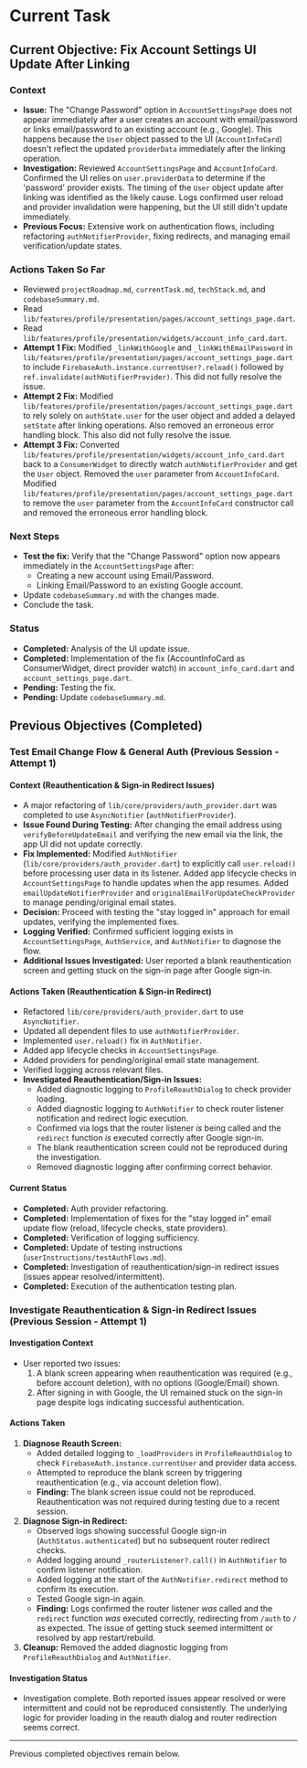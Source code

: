 # Current Task

## Current Objective: Fix Account Settings UI Update After Linking

### Context

- **Issue:** The "Change Password" option in `AccountSettingsPage` does not appear immediately after a user creates an account with email/password or links email/password to an existing account (e.g., Google). This happens because the `User` object passed to the UI (`AccountInfoCard`) doesn't reflect the updated `providerData` immediately after the linking operation.
- **Investigation:** Reviewed `AccountSettingsPage` and `AccountInfoCard`. Confirmed the UI relies on `user.providerData` to determine if the 'password' provider exists. The timing of the `User` object update after linking was identified as the likely cause. Logs confirmed user reload and provider invalidation were happening, but the UI still didn't update immediately.
- **Previous Focus:** Extensive work on authentication flows, including refactoring `authNotifierProvider`, fixing redirects, and managing email verification/update states.

### Actions Taken So Far

- Reviewed `projectRoadmap.md`, `currentTask.md`, `techStack.md`, and `codebaseSummary.md`.
- Read `lib/features/profile/presentation/pages/account_settings_page.dart`.
- Read `lib/features/profile/presentation/widgets/account_info_card.dart`.
- **Attempt 1 Fix:** Modified `_linkWithGoogle` and `_linkWithEmailPassword` in `lib/features/profile/presentation/pages/account_settings_page.dart` to include `FirebaseAuth.instance.currentUser?.reload()` followed by `ref.invalidate(authNotifierProvider)`. This did not fully resolve the issue.
- **Attempt 2 Fix:** Modified `lib/features/profile/presentation/pages/account_settings_page.dart` to rely solely on `authState.user` for the user object and added a delayed `setState` after linking operations. Also removed an erroneous error handling block. This also did not fully resolve the issue.
- **Attempt 3 Fix:** Converted `lib/features/profile/presentation/widgets/account_info_card.dart` back to a `ConsumerWidget` to directly watch `authNotifierProvider` and get the `User` object. Removed the `user` parameter from `AccountInfoCard`. Modified `lib/features/profile/presentation/pages/account_settings_page.dart` to remove the `user` parameter from the `AccountInfoCard` constructor call and removed the erroneous error handling block.

### Next Steps

- **Test the fix:** Verify that the "Change Password" option now appears immediately in the `AccountSettingsPage` after:
  - Creating a new account using Email/Password.
  - Linking Email/Password to an existing Google account.
- Update `codebaseSummary.md` with the changes made.
- Conclude the task.

### Status

- **Completed:** Analysis of the UI update issue.
- **Completed:** Implementation of the fix (AccountInfoCard as ConsumerWidget, direct provider watch) in `account_info_card.dart` and `account_settings_page.dart`.
- **Pending:** Testing the fix.
- **Pending:** Update `codebaseSummary.md`.

## Previous Objectives (Completed)

### Test Email Change Flow & General Auth (Previous Session - Attempt 1)

#### Context (Reauthentication & Sign-in Redirect Issues)

- A major refactoring of `lib/core/providers/auth_provider.dart` was completed to use `AsyncNotifier` (`authNotifierProvider`).
- **Issue Found During Testing:** After changing the email address using `verifyBeforeUpdateEmail` and verifying the new email via the link, the app UI did not update correctly.
- **Fix Implemented:** Modified `AuthNotifier` (`lib/core/providers/auth_provider.dart`) to explicitly call `user.reload()` before processing user data in its listener. Added app lifecycle checks in `AccountSettingsPage` to handle updates when the app resumes. Added `emailUpdateNotifierProvider` and `originalEmailForUpdateCheckProvider` to manage pending/original email states.
- **Decision:** Proceed with testing the "stay logged in" approach for email updates, verifying the implemented fixes.
- **Logging Verified:** Confirmed sufficient logging exists in `AccountSettingsPage`, `AuthService`, and `AuthNotifier` to diagnose the flow.
- **Additional Issues Investigated:** User reported a blank reauthentication screen and getting stuck on the sign-in page after Google sign-in.

#### Actions Taken (Reauthentication & Sign-in Redirect)

- Refactored `lib/core/providers/auth_provider.dart` to use `AsyncNotifier`.
- Updated all dependent files to use `authNotifierProvider`.
- Implemented `user.reload()` fix in `AuthNotifier`.
- Added app lifecycle checks in `AccountSettingsPage`.
- Added providers for pending/original email state management.
- Verified logging across relevant files.
- **Investigated Reauthentication/Sign-in Issues:**
  - Added diagnostic logging to `ProfileReauthDialog` to check provider loading.
  - Added diagnostic logging to `AuthNotifier` to check router listener notification and redirect logic execution.
  - Confirmed via logs that the router listener *is* being called and the `redirect` function *is* executed correctly after Google sign-in.
  - The blank reauthentication screen could not be reproduced during the investigation.
  - Removed diagnostic logging after confirming correct behavior.

#### Current Status

- **Completed:** Auth provider refactoring.
- **Completed:** Implementation of fixes for the "stay logged in" email update flow (reload, lifecycle checks, state providers).
- **Completed:** Verification of logging sufficiency.
- **Completed:** Update of testing instructions (`userInstructions/testAuthFlows.md`).
- **Completed:** Investigation of reauthentication/sign-in redirect issues (issues appear resolved/intermittent).
- **Completed:** Execution of the authentication testing plan.

### Investigate Reauthentication & Sign-in Redirect Issues (Previous Session - Attempt 1)

#### Investigation Context

- User reported two issues:
  1. A blank screen appearing when reauthentication was required (e.g., before account deletion), with no options (Google/Email) shown.
  2. After signing in with Google, the UI remained stuck on the sign-in page despite logs indicating successful authentication.

#### Actions Taken

1. **Diagnose Reauth Screen:**
    - Added detailed logging to `_loadProviders` in `ProfileReauthDialog` to check `FirebaseAuth.instance.currentUser` and provider data access.
    - Attempted to reproduce the blank screen by triggering reauthentication (e.g., via account deletion flow).
    - **Finding:** The blank screen issue could not be reproduced. Reauthentication was not required during testing due to a recent session.
2. **Diagnose Sign-in Redirect:**
    - Observed logs showing successful Google sign-in (`AuthStatus.authenticated`) but no subsequent router redirect checks.
    - Added logging around `_routerListener?.call()` in `AuthNotifier` to confirm listener notification.
    - Added logging at the start of the `AuthNotifier.redirect` method to confirm its execution.
    - Tested Google sign-in again.
    - **Finding:** Logs confirmed the router listener *was* called and the `redirect` function *was* executed correctly, redirecting from `/auth` to `/` as expected. The issue of getting stuck seemed intermittent or resolved by app restart/rebuild.
3. **Cleanup:** Removed the added diagnostic logging from `ProfileReauthDialog` and `AuthNotifier`.

#### Investigation Status

- Investigation complete. Both reported issues appear resolved or were intermittent and could not be reproduced consistently. The underlying logic for provider loading in the reauth dialog and router redirection seems correct.

---

Previous completed objectives remain below.
